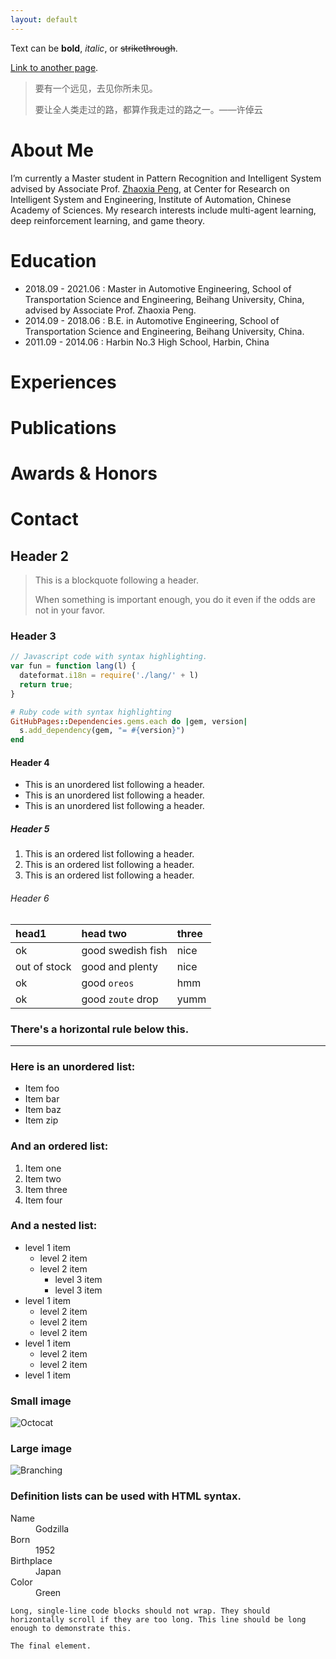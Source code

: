 ```yaml
---
layout: default
---
```


Text can be **bold**, _italic_, or ~~strikethrough~~.

[Link to another page](./another-page.html).



> 要有一个远见，去见你所未见。
>
> 要让全人类走过的路，都算作我走过的路之一。——许倬云

# About Me

I’m currently a Master student in Pattern Recognition and Intelligent System advised by Associate Prof. [Zhaoxia Peng](./peng.mhtml), at Center for Research on Intelligent System and Engineering, Institute of Automation, Chinese Academy of Sciences. My research interests include multi-agent learning, deep reinforcement learning, and game theory.


# Education
*   2018.09 - 2021.06 : Master in Automotive Engineering, School of Transportation Science and Engineering, Beihang University, China, advised by Associate Prof. Zhaoxia Peng.
*   2014.09 - 2018.06 : B.E. in Automotive Engineering, School of Transportation Science and Engineering, Beihang University, China.
*   2011.09 - 2014.06 : Harbin No.3 High School, Harbin, China


# Experiences


# Publications



# Awards & Honors



# Contact



## Header 2

> This is a blockquote following a header.
>
> When something is important enough, you do it even if the odds are not in your favor.

### Header 3

```js
// Javascript code with syntax highlighting.
var fun = function lang(l) {
  dateformat.i18n = require('./lang/' + l)
  return true;
}
```

```ruby
# Ruby code with syntax highlighting
GitHubPages::Dependencies.gems.each do |gem, version|
  s.add_dependency(gem, "= #{version}")
end
```

#### Header 4

*   This is an unordered list following a header.
*   This is an unordered list following a header.
*   This is an unordered list following a header.

##### Header 5

1.  This is an ordered list following a header.
2.  This is an ordered list following a header.
3.  This is an ordered list following a header.

###### Header 6

| head1        | head two          | three |
|:-------------|:------------------|:------|
| ok           | good swedish fish | nice  |
| out of stock | good and plenty   | nice  |
| ok           | good `oreos`      | hmm   |
| ok           | good `zoute` drop | yumm  |

### There's a horizontal rule below this.

* * *

### Here is an unordered list:

*   Item foo
*   Item bar
*   Item baz
*   Item zip

### And an ordered list:

1.  Item one
1.  Item two
1.  Item three
1.  Item four

### And a nested list:

- level 1 item
  - level 2 item
  - level 2 item
    - level 3 item
    - level 3 item
- level 1 item
  - level 2 item
  - level 2 item
  - level 2 item
- level 1 item
  - level 2 item
  - level 2 item
- level 1 item

### Small image

![Octocat](https://github.githubassets.com/images/icons/emoji/octocat.png)

### Large image

![Branching](https://guides.github.com/activities/hello-world/branching.png)


### Definition lists can be used with HTML syntax.

<dl>
<dt>Name</dt>
<dd>Godzilla</dd>
<dt>Born</dt>
<dd>1952</dd>
<dt>Birthplace</dt>
<dd>Japan</dd>
<dt>Color</dt>
<dd>Green</dd>
</dl>

```
Long, single-line code blocks should not wrap. They should horizontally scroll if they are too long. This line should be long enough to demonstrate this.
```

```
The final element.
```
